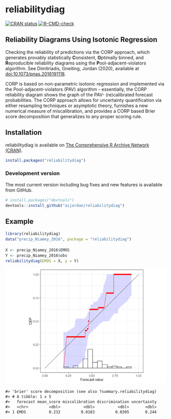
# reliabilitydiag

<!-- badges: start -->

[![CRAN
status](https://www.r-pkg.org/badges/version/reliabilitydiag)](https://cran.r-project.org/package=reliabilitydiag)
[![R-CMD-check](https://github.com/aijordan/reliabilitydiag/workflows/R-CMD-check/badge.svg)](https://github.com/aijordan/reliabilitydiag/actions)
<!-- badges: end -->

## Reliability Diagrams Using Isotonic Regression

Checking the reliability of predictions via the CORP approach, which
generates provably statistically **C**onsistent, **O**ptimally binned,
and **R**eproducible reliability diagrams using the
**P**ool-adjacent-violators algorithm. See Dimitriadis, Gneiting, Jordan
(2020), available at
[doi:10.1073/pnas.2016191118](https://doi.org/10.1073/pnas.2016191118).

CORP is based on non-parametric isotonic regression and implemented via
the Pool-adjacent-violators (PAV) algorithm - essentially, the CORP
reliability diagram shows the graph of the PAV- (re)calibrated forecast
probabilities. The CORP approach allows for uncertainty quantification
via either resampling techniques or asymptotic theory, furnishes a new
numerical measure of miscalibration, and provides a CORP based Brier
score decomposition that generalizes to any proper scoring rule.

## Installation

reliabilitydiag is available on [The Comprehensive R Archive Network
(CRAN)](https://cran.r-project.org/package=reliabilitydiag).

``` r
install.packages("reliabilitydiag")
```

### Development version

The most current version including bug fixes and new features is
available from GitHub.

``` r
# install.packages("devtools")
devtools::install_github("aijordan/reliabilitydiag")
```

## Example

``` r
library(reliabilitydiag)
data("precip_Niamey_2016", package = "reliabilitydiag")

X <- precip_Niamey_2016$EMOS
Y <- precip_Niamey_2016$obs
reliabilitydiag(EMOS = X, y = Y)
```

![](man/figures/README-example-1.png)<!-- -->

    #> 'brier' score decomposition (see also ?summary.reliabilitydiag)
    #> # A tibble: 1 x 5
    #>   forecast mean_score miscalibration discrimination uncertainty
    #>   <chr>         <dbl>          <dbl>          <dbl>       <dbl>
    #> 1 EMOS          0.232         0.0183         0.0305       0.244
